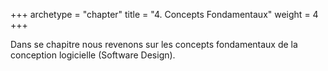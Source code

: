 +++
archetype = "chapter"
title = "4. Concepts Fondamentaux"
weight = 4
+++

Dans se chapitre nous revenons sur les concepts fondamentaux de la conception logicielle (Software Design).